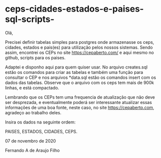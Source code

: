 # ceps-cidades-estados-e-paises-sql-scripts-

Olá, 

Precisei definir tabelas simples para postgres onde armazenasse os ceps, cidades, estados e pais(es) para utilização pelos nossos sistemas.
Sendo assim, encontrei os CEPs no site https://cepaberto.com/ e aqui mesmo no github, scripts para os paises.

Adaptei e disponho aqui para quem quiser usar.
No arquivo creates.sql estão os comandos para criar as tabelas e também uma função para consultar o CEP e nos arquivos *data.sql estão os comandos insert com os dados das tabelas. Observe que o arquivo com os ceps tem mais de 900k linhas, e está compactado.

Lembrando que os CEPs tem uma frequencia de atualização que não deve ser desprezada, e eventualmente poderá ser interessante atualizar essas informações de uma boa fonte, neste caso, no site https://cepaberto.com, agradeço ao trabalho deles. 

Insira os dados na seguinte ordem:

PAISES, ESTADOS, CIDADES, CEPS.

07 de novembro de 2020

Fernando A de Araujo Filho
